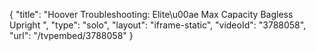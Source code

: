 {
    "title": "Hoover Troubleshooting: Elite\u00ae Max Capacity Bagless Upright ",
    "type": "solo",
    "layout": "iframe-static",
    "videoId": "3788058",
    "url": "\/tvpembed\/3788058"
}